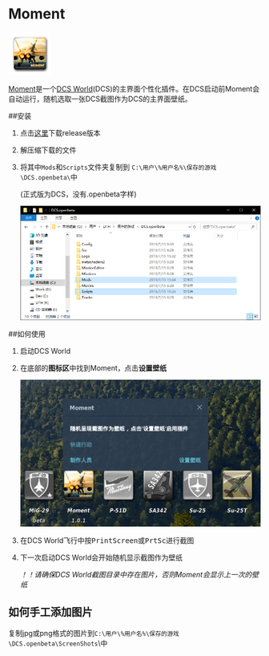# Moment

![icon_active](assets/icon.png)

[Moment](https://github.com/shinelith/dcs-moment)是一个[DCS World]([https://www.digitalcombatsimulator.com](https://www.digitalcombatsimulator.com/))(DCS)的主界面个性化插件。在DCS启动前Moment会自动运行，随机选取一张DCS截图作为DCS的主界面壁纸。

##安装

1. 点击[这里](#)下载release版本

1. 解压缩下载的文件

1. 将其中`Mods`和`Scripts`文件夹复制到 `C:\用户\%用户名%\保存的游戏\DCS.openbeta\`中

   (正式版为DCS，没有.openbeta字样)

   ![1563176080339](assets/1563176080339.png)

##如何使用

1. 启动DCS World

1. 在底部的**图标区**中找到Moment，点击**设置壁纸**

   ![1563176508781](assets/1563176508781.png)

1.  在DCS World飞行中按<kbd>PrintScreen</kbd>或<kbd>PrtSc</kbd>进行截图

1. 下一次启动DCS World会开始随机显示截图作为壁纸

   *！！请确保DCS World截图目录中存在图片，否则Moment会显示上一次的壁纸*

## 如何手工添加图片

复制jpg或png格式的图片到`C:\用户\%用户名%\保存的游戏\DCS.openbeta\ScreenShots`\中